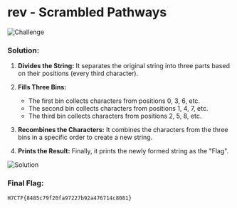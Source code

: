 # rev - Scrambled Pathways

![Challenge](https://github.com/x03ee/CTF-Writeup/blob/main/2024/H7CTF-2024/rev/Scrambled%20Pathways/challenge.png)

### Solution:

1. **Divides the String:** It separates the original string into three parts based on their positions (every third character).

2. **Fills Three Bins:**
   - The first bin collects characters from positions 0, 3, 6, etc.
   - The second bin collects characters from positions 1, 4, 7, etc.
   - The third bin collects characters from positions 2, 5, 8, etc.

3. **Recombines the Characters:** It combines the characters from the three bins in a specific order to create a new string.

4. **Prints the Result:** Finally, it prints the newly formed string as the "Flag". 

   
![Solution](https://github.com/x03ee/CTF-Writeup/blob/main/2024/H7CTF-2024/rev/Scrambled%20Pathways/flag.png)

### Final Flag:
```
H7CTF{8485c79f20fa97227b92a476714c8081}
```
